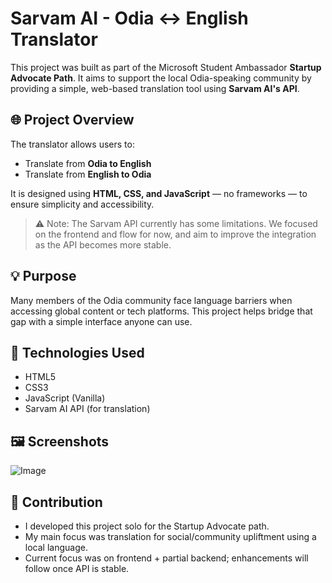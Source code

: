 # Sarvam AI - Odia ↔ English Translator

This project was built as part of the Microsoft Student Ambassador **Startup Advocate Path**. It aims to support the local Odia-speaking community by providing a simple, web-based translation tool using **Sarvam AI's API**.

## 🌐 Project Overview

The translator allows users to:
- Translate from **Odia to English**
- Translate from **English to Odia**

It is designed using **HTML, CSS, and JavaScript** — no frameworks — to ensure simplicity and accessibility.

> ⚠️ Note: The Sarvam API currently has some limitations. We focused on the frontend and flow for now, and aim to improve the integration as the API becomes more stable.

## 💡 Purpose

Many members of the Odia community face language barriers when accessing global content or tech platforms. This project helps bridge that gap with a simple interface anyone can use.

## 🔧 Technologies Used

- HTML5
- CSS3
- JavaScript (Vanilla)
- Sarvam AI API (for translation)

## 🖼️ Screenshots

![Image](https://github.com/user-attachments/assets/49d3fa6c-cdca-4a63-90c8-02dc6bc7e069)

## 🤝 Contribution

- I developed this project solo for the Startup Advocate path.
- My main focus was translation for social/community upliftment using a local language.
- Current focus was on frontend + partial backend; enhancements will follow once API is stable.
